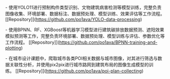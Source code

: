 \- 使用YOLO11进行预制构件类型识别、文物建筑病害检测等模型训练，完整负责图像收集、环境部署、数据标注、数据预处理、模型训练、效果评估等工作流程。 \[\[Repository]](https://github.com/po1ava/YOLO-data-processing)



\- 使用BPNN、RF、XGBoost等机器学习模型进行建筑碳排放数据预测、遮阳效果模拟预测等工作，完整负责环境部署、数据预处理、模型训练与评估、参数优化等工作流程。 \[\[Repository]](https://github.com/po1ava/BPNN-training-and-plotting)



\- 在城市设计课题中，爬取城市各类POI相关数据与城市图像，对其进行筛选与数据关联性分析，并使用pix2pix进行城市路网到建筑布局的图像生成模型的训练。 \[\[Repository]](https://github.com/po1ava/poi-plan-collecting)



